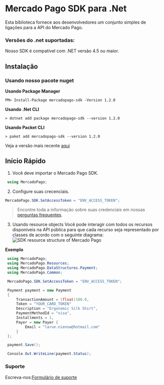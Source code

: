
# Mercado Pago SDK para .Net


Esta biblioteca fornece aos desenvolvedores um conjunto simples de ligações para a API do Mercado Pago.

### Versões do .net suportadas:
Nosso SDK é compatível com .NET versão 4.5 ou maior.

## Instalação

### Usando nosso pacote nuget

**Usando Package Manager**

`PM> Install-Package mercadopago-sdk -Version 1.2.0`

**Usando .Net CLI**

`> dotnet add package mercadopago-sdk --version 1.2.0`

**Usando Packet CLI**

`> paket add mercadopago-sdk --version 1.2.0`

Veja a versão mais recente [aqui](https://github.com/mercadopago/dx-dotnet/releases)

## Início Rápido

1) Você deve importar o Mercado Pago SDK.

```csharp
 using MercadoPago;
```

2) Configure suas crecenciais.

```csharp
MercadoPago.SDK.SetAccessToken = "ENV_ACCESS_TOKEN";
```

> Encontre toda a informação sobre suas credenciais em nossas [perguntas frequentes](https://www.mercadopago.com.br/developers/pt/guides/resources/faqs/credentials/).

3) Usando resource objects
Você pode interagir com todos os recursos disponíveis na API pública para que cada recurso seja representado por classes de acordo com o seguinte diagrama:
![SDK resource structure of Mercado Pago](https://user-images.githubusercontent.com/864790/34393059-9acad058-eb2e-11e7-9987-494eaf19d109.png)

**Exemplo**

```csharp
 using MercadoPago;
 using MercadoPago.Resources;
 using MercadoPago.DataStructures.Payment;
 using MercadoPago.Common;

 MercadoPago.SDK.SetAccessToken = "ENV_ACCESS_TOKEN";

 Payment payment = new Payment
 {
     TransactionAmount = (float)100.0,
     Token = "YOUR_CARD_TOKEN"
     Description = "Ergonomic Silk Shirt",
     PaymentMethodId = "visa",
     Installments = 1,
     Payer = new Payer {
         Email = "larue.nienow@hotmail.com"
     }
 };

 payment.Save();

 Console.Out.WriteLine(payment.Status);
```

### Suporte

Escreva-nos:[Formulário de suporte](/support)
